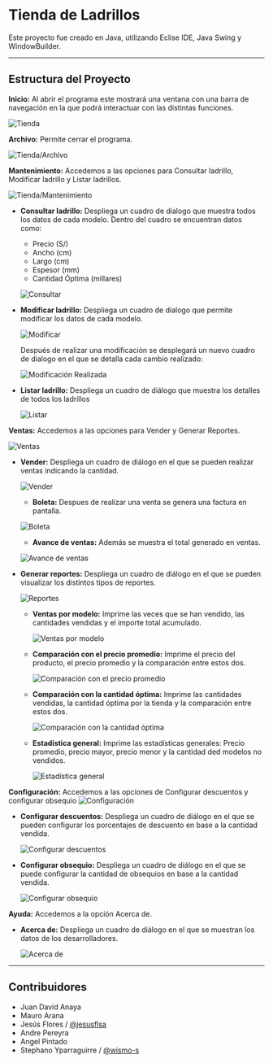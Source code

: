 # Tienda de Ladrillos

Este proyecto fue creado en Java, utilizando Eclise IDE, Java Swing y WindowBuilder.
***
## Estructura del Proyecto

**Inicio:** Al abrir el programa este mostrará una ventana con una barra de navegación en la que podrá interactuar con las distintas funciones.

![Tienda](screenshots/tienda.jpg)

**Archivo:** Permite cerrar el programa.

![Tienda/Archivo](screenshots/tienda-archivo.jpg)

**Mantenimiento:** Accedemos a las opciones para Consultar ladrillo, Modificar ladrillo y Listar ladrillos.

![Tienda/Mantenimiento](screenshots/tienda-mantenimiento.jpg)

- **Consultar ladrillo:** Despliega un cuadro de dialogo que muestra todos los datos de cada modelo.
    Dentro del cuadro se encuentran datos como:

    -	Precio (S/)
    -	Ancho (cm)
    -	Largo (cm)
    -	Espesor (mm)
    -	Cantidad Óptima (millares)
    
    ![Consultar](screenshots/consultar.jpg)
    
    
- **Modificar ladrillo:** Despliega un cuadro de dialogo que permite modificar los datos de cada modelo.

    ![Modificar](screenshots/modificar.jpg)

    Después de realizar una modificación se desplegará un nuevo cuadro de dialogo en el que se detalla cada cambio realizado:
    
    ![Modificación Realizada](screenshots/modificado.jpg)
    
- **Listar ladrillo:** Despliega un cuadro de diálogo que muestra los detalles de todos los ladrillos

    ![Listar](screenshots/listar.jpg)

**Ventas:** Accedemos a las opciones para Vender y Generar Reportes.

![Ventas](screenshots/tienda-vender.jpg)

- **Vender:** Despliega un cuadro de diálogo en el que se pueden realizar ventas indicando la cantidad.

    ![Vender](screenshots/vender.jpg)

    - **Boleta:** Despues de realizar una venta se genera una factura en pantalla.
    
    ![Boleta](screenshots/vender-boleta.jpg)
    
    - **Avance de ventas:** Además se muestra el total generado en ventas.
    
    ![Avance de ventas](screenshots/vender-avance.jpg)
    
- **Generar reportes:** Despliega un cuadro de diálogo en el que se pueden visualizar los distintos tipos de reportes.

    ![Reportes](screenshots/reportes.jpg)

    - **Ventas por modelo:** Imprime las veces que se han vendido, las cantidades vendidas y el importe total acumulado.
    
        ![Ventas por modelo](screenshots/reportes-modelo.jpg)
    
    - **Comparación con el precio promedio:** Imprime el precio del producto, el precio promedio y la comparación entre estos dos.
    
        ![Comparación con el precio promedio](screenshots/reportes-comparacion.jpg)
    
    - **Comparación con la cantidad óptima:** Imprime las cantidades vendidas, la cantidad óptima por la tienda y la comparación entre estos dos.
    
        ![Comparación con la cantidad óptima](screenshots/reportes-comparacion2.jpg)
    
    - **Estadística general:** Imprime las estadísticas generales: Precio promedio, precio mayor, precio menor y la cantidad ded modelos no vendidos.
    
        ![Estadística general](screenshot/reportes-estadistica.jpg)
    
**Configuración:** Accedemos a las opciones de Configurar descuentos y configurar obsequio
![Configuración](screenshots/configurar.jpg)

- **Configurar descuentos:** Despliega un cuadro de diálogo en el que se pueden configurar los porcentajes de descuento en base a la cantidad vendida.

    ![Configurar descuentos](screenshots/configuracion-descuento.jpg)
    
- **Configurar obsequio:** Despliega un cuadro de diálogo en el que se puede configurar la cantidad de obsequios en base a la cantidad vendida.

    ![Configurar obsequio](screenshots/configuracion-obsequios.jpg)
    
**Ayuda:** Accedemos a la opción Acerca de.
- **Acerca de:** Despliega un cuadro de diálogo en el que se muestran los datos de los desarrolladores.

    ![Acerca de](screenshots/ayuda-acercade.jpg)
***
## Contribuidores

- Juan David Anaya
- Mauro Arana
- Jesús Flores / [@jesusflsa](https://github.com/jesusflsa)
- Andre Pereyra
- Angel Pintado
- Stephano Yparraguirre / [@wismo-s](https://github.com/wismo-s)
